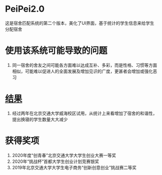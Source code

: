 # PeiPei2.0
这是宿舍匹配系统的第二个版本，美化了UI界面，基于统计的学生信息来给学生分配宿舍

# 使用该系统可能导致的问题
1. 同一宿舍的舍友之间可能各方面难以达成互补、多彩，而是性格、习惯等方面相似，可能难以促进人的全面发展及增加见识的广度，更甚者会增加或强化恶习

# [结果](https://mp.weixin.qq.com/s/UzeqbLTPYvHTgyX70bL_3g)
1. 经过两年在北京交通大学威海校区试用，从统计上来看增加了宿舍的和谐性，提出换寝的学生数量大大减少

# 获得奖项
1. 2020年度“创青春”北京交通大学大学生创业大赛一等奖
2. 2020年“挑战杯”首都大学生创业计划竞赛银奖
3. 2019年北京交通大学大学生电子商务“创新创意创业”挑战赛二等奖
